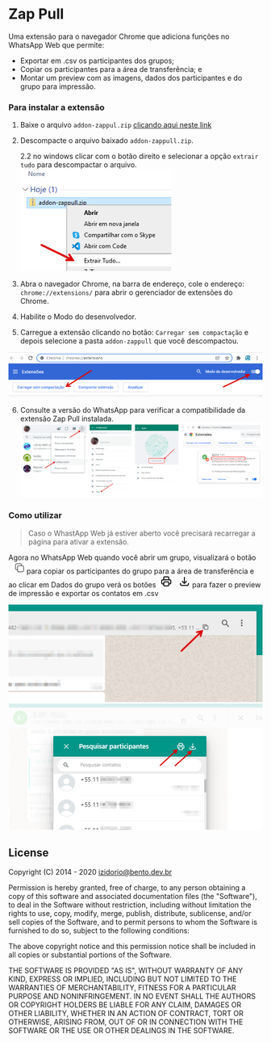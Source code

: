 # Zap Pull

Uma extensão para o navegador Chrome que adiciona funções no WhatsApp Web que permite:

- Exportar em .csv os participantes dos grupos;
- Copiar os participantes para a área de transferência; e
- Montar um preview com as imagens, dados dos participantes e do grupo para impressão.

### Para instalar a extensão

1. Baixe o arquivo `addon-zappul.zip` [clicando aqui neste link](https://github.com/izidorio/addon-zappull/releases/download/1.0.6/addon-zappull.zip)

2. Descompacte o arquivo baixado `addon-zappull.zip`.

   2.2 no windows clicar com o botão direito e selecionar a opção `extrair tudo` para descompactar o arquivo.
   ![](./common/05.png)

3. Abra o navegador Chrome, na barra de endereço, cole o endereço: `chrome://extensions/` para abrir o gerenciador de extensões do Chrome.

4. Habilite o Modo do desenvolvedor.

5. Carregue a extensão clicando no botão: `Carregar sem compactação` e depois selecione a pasta `addon-zappull` que você descompactou.

![](./common/01.png)

6. Consulte a versão do WhatsApp para verificar a compatibilidade da extensão Zap Pull instalada.
   ![](./common/06.png)

### Como utilizar

> Caso o WhastApp Web já estiver aberto você precisará recarregar a página para ativar a extensão.

Agora no WhatsApp Web quando você abrir um grupo, visualizará o botão <svg xmlns="http://www.w3.org/2000/svg"  fill="none" width="32px" height="24px" viewBox="0 0 12 24" stroke="currentColor">
<path stroke-linecap="round" stroke-linejoin="round" stroke-width="1" d="M8 16H6a2 2 0 01-2-2V6a2 2 0 012-2h8a2 2 0 012 2v2m-6 12h8a2 2 0 002-2v-8a2 2 0 00-2-2h-8a2 2 0 00-2 2v8a2 2 0 002 2z" />
</svg> para copiar os participantes do grupo para a área de transferência e ao clicar em Dados do grupo verá os botões <svg xmlns="http://www.w3.org/2000/svg"  fill="none" width="32px" height="24px" viewBox="0 0 24 24" stroke="currentColor">
<path stroke-linecap="round" stroke-linejoin="round" stroke-width="2" d="M17 17h2a2 2 0 002-2v-4a2 2 0 00-2-2H5a2 2 0 00-2 2v4a2 2 0 002 2h2m2 4h6a2 2 0 002-2v-4a2 2 0 00-2-2H9a2 2 0 00-2 2v4a2 2 0 002 2zm8-12V5a2 2 0 00-2-2H9a2 2 0 00-2 2v4h10z" />
</svg> <svg xmlns="http://www.w3.org/2000/svg" fill="none" width="32px" height="24px" viewBox="0 0 24 24" stroke="currentColor">
<path stroke-linecap="round" stroke-linejoin="round" stroke-width="2" d="M4 16v1a3 3 0 003 3h10a3 3 0 003-3v-1m-4-4l-4 4m0 0l-4-4m4 4V4" />
</svg>para fazer o preview de impressão e exportar os contatos em .csv

![](./common/03.png)<br />
![](./common/04.png)<br />

## License

Copyright (C) 2014 - 2020 <izidorio@bento.dev.br>

Permission is hereby granted, free of charge, to any person obtaining a copy of
this software and associated documentation files (the "Software"), to deal in
the Software without restriction, including without limitation the rights to
use, copy, modify, merge, publish, distribute, sublicense, and/or sell copies
of the Software, and to permit persons to whom the Software is furnished to do
so, subject to the following conditions:

The above copyright notice and this permission notice shall be included in all
copies or substantial portions of the Software.

THE SOFTWARE IS PROVIDED "AS IS", WITHOUT WARRANTY OF ANY KIND, EXPRESS OR
IMPLIED, INCLUDING BUT NOT LIMITED TO THE WARRANTIES OF MERCHANTABILITY,
FITNESS FOR A PARTICULAR PURPOSE AND NONINFRINGEMENT. IN NO EVENT SHALL THE
AUTHORS OR COPYRIGHT HOLDERS BE LIABLE FOR ANY CLAIM, DAMAGES OR OTHER
LIABILITY, WHETHER IN AN ACTION OF CONTRACT, TORT OR OTHERWISE, ARISING FROM,
OUT OF OR IN CONNECTION WITH THE SOFTWARE OR THE USE OR OTHER DEALINGS IN THE
SOFTWARE.

